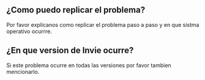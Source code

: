 ## ¿Como puedo replicar el problema?
Por favor explicanos como replicar el problema paso a paso y en que sistma operativo ocurrre.
## ¿En que version de Invie ocurre?
Si este problema ocurre en todas las versiones por favor tambien mencionarlo.
